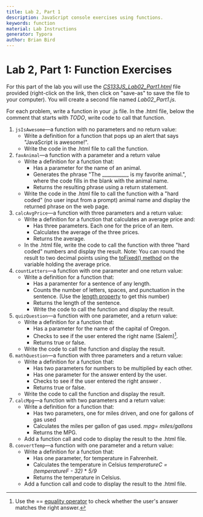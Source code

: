```yaml
---
title: Lab 2, Part 1
description: JavaScript console exercises using functions.
keywords: function
material: Lab Instructions
generator: Typora
author: Brian Bird
---
```




# Lab 2, Part 1: Function Exercises

For this part of the lab you will use the [*CS133JS_Lab02_Part1.html*](CS133JS_Lab02_Part1.html) file provided (right-click on the link, then click on "save-as" to save the file to your computer). You will create a second file named *Lab02_Part1.js*. 

For each problem, write a function in your .js file. In the .html file, below the comment that starts with *TODO*, write code to call that function. 

1. `jsIsAwesome`&mdash;a function with no parameters and no return value:
   - Write a definition for a function that pops up an alert that says "JavaScript is awesome!".
   - Write the code in the .html file to call the function.
2. `favAnimal`&mdash;a function with a parameter and a return value
   - Write a definition for a function that:
     - Has a parameter for the name of an animal.
     - Generates the phrase "The ___________ is my favorite animal.", where the code fills in the blank with the animal name.
     - Returns the resulting phrase using a return statement.
   - Write the code in the .html file to call the function with a "hard coded" (no user input from a prompt) animal name and display the returned phrase on the web page.
3. `calcAvgPrice`&mdash;a function with three parameters and a return value:
   - Write a definition for a function that calculates an average price and:
     - Has three parameters. Each one for the price of an item.
     - Calculates the average of the three prices.
     - Returns the average.
   - In the .html file, write the code to call the function with three "hard coded" numbers and display the result.
     Note: You can round the result to two decimal points using the [toFixed() method](https://www.w3schools.com/jsref/jsref_tofixed.asp) on the variable holding the average price.
4. `countLetters`&mdash;a function with one parameter and one return value:
   - Write a definition for a function that:
     - Has a paramenter for a sentence of any length.
     - Counts the number of letters, spaces, and punctuation in the sentence. 
       (Use the [length property](https://www.w3schools.com/jsref/jsref_length_string.asp) to get this number)
     - Returns the length of the sentence.
     - Write the code to call the function and display the result.
5. `quizQuestion`&mdash;a function with one parameter, and a return value:
   - Write a definition for a function that:
     - Has a parameter for the name of the capital of Oregon.
     - Checks to see if the user entered the right name (Salem)[^1].
     - Returns true or false.
   - Write the code to call the function and display the result.
6. `mathQuestion`&mdash;a function with three parameters and a return value:
    - Write a definition for a function that:
      - Has two parameters for numbers to be multiplied by each other.
      - Has one parameter for the answer enterd by the user.
      - Checks to see if the user entered the right answer .
      - Returns true or false.
    - Write the code to call the function and display the result.
7. `calcMpg`&mdash;a function with two parameters and a return value:
    - Write a definition for a function that:
      - Has two parameters, one for miles driven, and one for gallons of gas used
      - Calculates the miles per gallon of gas used.
        *mpg= miles/gallons*
      - Returns the MPG.
    - Add a function call and code to display the result to the .html file.
8. `convertTemp`&mdash;a function with one parameter and a return value:
    - Write a definition for a function that:
      - Has one parameter, for temperature in Fahrenheit.
      - Calculates the temperature in Celsius
        *temperatureC = (temperatureF - 32)* * *5/9*
      - Returns the temperature in Celsius.
    - Add a function call and code to display the result to the .html file.



[^1]: Use the == [equality operator](https://developer.mozilla.org/en-US/docs/Web/JavaScript/Reference/Operators/Equality) to check whether the user's answer matches the right answer.